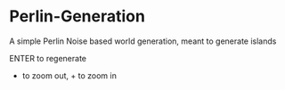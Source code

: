 # Perlin-Generation
A simple Perlin Noise based world generation, meant to generate islands

ENTER to regenerate
- to zoom out, + to zoom in
